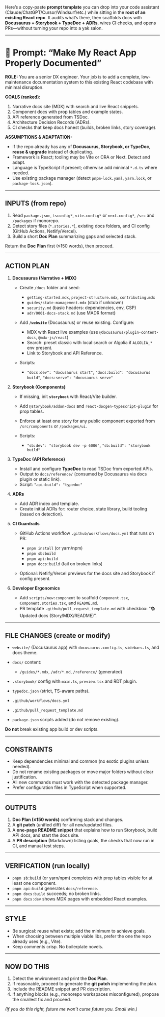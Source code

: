 Here’s a copy-paste **prompt template** you can drop into your code assistant (Claude/ChatGPT/Cursor/Windsurf/etc.) while sitting in the **root of an existing React repo**. It audits what’s there, then scaffolds docs with **Docusaurus + Storybook + TypeDoc + ADRs**, wires CI checks, and opens PRs—without turning your repo into a yak salon.

---

# 🔧 Prompt: “Make My React App Properly Documented”

**ROLE:** You are a senior DX engineer. Your job is to add a complete, low-maintenance documentation system to this existing React codebase with minimal disruption.

**GOALS (ranked):**

1. Narrative docs site (MDX) with search and live React snippets.
2. Component docs with prop tables and example states.
3. API reference generated from TSDoc.
4. Architecture Decision Records (ADRs).
5. CI checks that keep docs honest (builds, broken links, story coverage).

**ASSUMPTIONS & ADAPTATION:**

* If the repo already has any of **Docusaurus, Storybook, or TypeDoc**, **reuse & upgrade** instead of duplicating.
* Framework is React; tooling may be Vite or CRA or Next. Detect and adapt.
* Language is TypeScript if present; otherwise add minimal `*.d.ts` where needed.
* Use existing package manager (detect `pnpm-lock.yaml`, `yarn.lock`, or `package-lock.json`).

---

## INPUTS (from repo)

1. Read `package.json`, `tsconfig*`, `vite.config*` or `next.config*`, `/src` and `/packages` if monorepo.
2. Detect story files (`*.stories.*`), existing docs folders, and CI config (GitHub Actions, Netlify/Vercel).
3. Build a short **Doc Plan** summarizing gaps and selected stack.

Return the **Doc Plan** first (≤150 words), then proceed.

---

## ACTION PLAN

1. **Docusaurus (Narrative + MDX)**

   * Create `/docs` folder and seed:

     * `getting-started.mdx`, `project-structure.mdx`, `contributing.mdx`
     * `guides/state-management.mdx` (stub if unknown)
     * `security.md` (basic headers: dependencies, env, CSP)
     * `adr/0001-docs-stack.md` (use MADR format)
   * Add **`/website`** (Docusaurus) or reuse existing. Configure:

     * MDX with React live examples (use `@docusaurus/plugin-content-docs`, `@mdx-js/react`)
     * Search: preset classic with local search or Algolia if `ALGOLIA_*` env present.
     * Link to Storybook and API Reference.
   * Scripts:

     * `"docs:dev": "docusaurus start"`, `"docs:build": "docusaurus build"`, `"docs:serve": "docusaurus serve"`

2. **Storybook (Components)**

   * If missing, init **`storybook`** with React/Vite builder.
   * Add `@storybook/addon-docs` and `react-docgen-typescript-plugin` for prop tables.
   * Enforce at least one story for any public component exported from `/src/components` or `/packages/ui`.
   * Scripts:

     * `"sb:dev": "storybook dev -p 6006"`, `"sb:build": "storybook build"`

3. **TypeDoc (API Reference)**

   * Install and configure **TypeDoc** to read TSDoc from exported APIs.
   * Output to `docs/reference/` (consumed by Docusaurus via docs plugin or static link).
   * Script: `"api:build": "typedoc"`

4. **ADRs**

   * Add ADR index and template.
   * Create initial ADRs for: router choice, state library, build tooling (based on detection).

5. **CI Guardrails**

   * GitHub Actions workflow `.github/workflows/docs.yml` that runs on PR:

     * `pnpm install` (or yarn/npm)
     * `pnpm sb:build`
     * `pnpm api:build`
     * `pnpm docs:build` (fail on broken links)
   * Optional: Netlify/Vercel previews for the docs site and Storybook if config present.

6. **Developer Ergonomics**

   * Add `scripts/new:component` to scaffold `Component.tsx`, `Component.stories.tsx`, and `README.md`.
   * PR template `.github/pull_request_template.md` with checkbox: “📚 Updated docs (Story/MDX/README)”.

---

## FILE CHANGES (create or modify)

* `website/` (Docusaurus app) with `docusaurus.config.ts`, `sidebars.ts`, and docs theme.
* `docs/` content:

  * `/guides/*.mdx`, `/adr/*.md`, `/reference/` (generated)
* `.storybook/` config with `main.ts`, `preview.tsx` and RDT plugin.
* `typedoc.json` (strict, TS-aware paths).
* `.github/workflows/docs.yml`
* `.github/pull_request_template.md`
* `package.json` scripts added (do not remove existing).

**Do not** break existing app build or dev scripts.

---

## CONSTRAINTS

* Keep dependencies minimal and common (no exotic plugins unless needed).
* Do not rename existing packages or move major folders without clear justification.
* All new commands must work with the detected package manager.
* Prefer configuration files in TypeScript when supported.

---

## OUTPUTS

1. **Doc Plan (≤150 words)** confirming stack and changes.
2. A **git patch** (unified diff) for all new/updated files.
3. A **one-page README snippet** that explains how to run Storybook, build API docs, and start the docs site.
4. A **PR description** (Markdown) listing goals, the checks that now run in CI, and manual test steps.

---

## VERIFICATION (run locally)

* `pnpm sb:build` (or yarn/npm) completes with prop tables visible for at least one component.
* `pnpm api:build` generates `docs/reference`.
* `pnpm docs:build` succeeds; no broken links.
* `pnpm docs:dev` shows MDX pages with embedded React examples.

---

## STYLE

* Be surgical: reuse what exists; add the minimum to achieve goals.
* When choosing between multiple viable libs, prefer the one the repo already uses (e.g., Vite).
* Keep comments crisp. No boilerplate novels.

---

## NOW DO THIS

1. Detect the environment and print the **Doc Plan**.
2. If reasonable, proceed to generate the **git patch** implementing the plan.
3. Include the README snippet and PR description.
4. If anything blocks (e.g., monorepo workspaces misconfigured), propose the smallest fix and proceed.

*(If you do this right, future me won’t curse future you. Small win.)*
